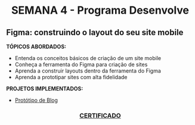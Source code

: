 # <p align="center">SEMANA 4 - Programa Desenvolve

## Figma: construindo o layout do seu site mobile

**TÓPICOS ABORDADOS:**
* Entenda os conceitos básicos de criação de um site mobile
* Conheça a ferramenta do Figma para criação de sites
* Aprenda a construir layouts dentro da ferramenta do Figma
* Aprenda a prototipar sites com alta fidelidade

**PROJETOS IMPLEMENTADOS:**
* [Protótipo de Blog](https://www.figma.com/file/ksBSQQVyr32I9gfMsQDiWP/Figma%3A-Construindo-o-layout-do-seu-primeiro-site-mobile-(Community)?node-id=67%3A12&t=vLIqHn24TYZDMZl3-1)

### <p align="center"> [CERTIFICADO](https://cursos.alura.com.br/certificate/23a0ad2d-a813-4e57-994f-484528b90a93)
